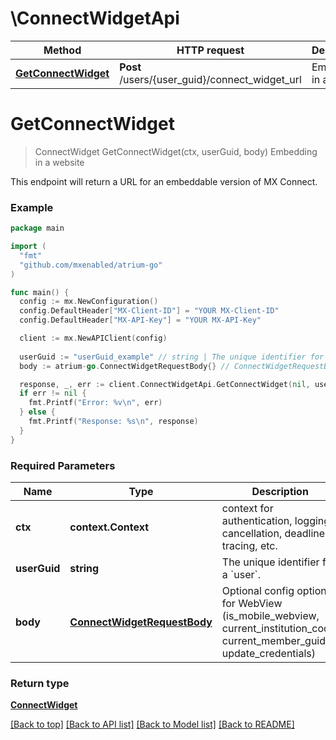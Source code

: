 # \ConnectWidgetApi

Method | HTTP request | Description
------------- | ------------- | -------------
[**GetConnectWidget**](ConnectWidgetApi.md#GetConnectWidget) | **Post** /users/{user_guid}/connect_widget_url | Embedding in a website


# **GetConnectWidget**
> ConnectWidget GetConnectWidget(ctx, userGuid, body)
Embedding in a website

This endpoint will return a URL for an embeddable version of MX Connect.

### Example
```go
package main

import (
  "fmt"
  "github.com/mxenabled/atrium-go"
)

func main() {
  config := mx.NewConfiguration()
  config.DefaultHeader["MX-Client-ID"] = "YOUR MX-Client-ID"
  config.DefaultHeader["MX-API-Key"] = "YOUR MX-API-Key"

  client := mx.NewAPIClient(config)
  
  userGuid := "userGuid_example" // string | The unique identifier for a `user`.
  body := atrium-go.ConnectWidgetRequestBody{} // ConnectWidgetRequestBody | Optional config options for WebView (is_mobile_webview, current_institution_code, current_member_guid, update_credentials)

  response, _, err := client.ConnectWidgetApi.GetConnectWidget(nil, userGuidbody)
  if err != nil {
    fmt.Printf("Error: %v\n", err)
  } else {
    fmt.Printf("Response: %s\n", response)
  }
}
```

### Required Parameters

Name | Type | Description  | Notes
------------- | ------------- | ------------- | -------------
 **ctx** | **context.Context** | context for authentication, logging, cancellation, deadlines, tracing, etc.
  **userGuid** | **string**| The unique identifier for a &#x60;user&#x60;. | 
  **body** | [**ConnectWidgetRequestBody**](ConnectWidgetRequestBody.md)| Optional config options for WebView (is_mobile_webview, current_institution_code, current_member_guid, update_credentials) | 

### Return type

[**ConnectWidget**](ConnectWidget.md)

[[Back to top]](#) [[Back to API list]](../README.md#documentation-for-api-endpoints) [[Back to Model list]](../README.md#documentation-for-models) [[Back to README]](../README.md)

